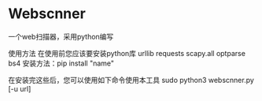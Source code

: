 # Webscnner
一个web扫描器，采用python编写

使用方法
在使用前您应该要安装python库
urllib
requests
scapy.all
optparse
bs4
安装方法：pip install "name"


在安装完这些后，您可以使用如下命令使用本工具
sudo python3 webscnner.py [-u url]

